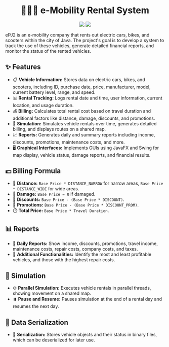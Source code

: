 <!DOCTYPE html>
<html>
<body>
    <h1 align="center">🚗🛵🚴 e-Mobility Rental System</h1>

  <p align="center">
    <img src="https://img.shields.io/badge/Java-Application-red?logo=java&logoColor=white" />
    <img src="https://img.shields.io/badge/Swing-GUI_Framework-blue?logo=awt&logoColor=white" />
  </p>
    <p>
        ePJ2 is an e-mobility company that rents out electric cars, bikes, and scooters within the city of Java. The project's goal is to develop a system to track the use of these vehicles, generate detailed financial reports, and monitor the status of the rented vehicles.
    </p>

  <h2>✨ Features</h2>
    <ul>
        <li>📋 <strong>Vehicle Information:</strong> Stores data on electric cars, bikes, and scooters, including ID, purchase date, price, manufacturer, model, current battery level, range, and speed.</li>
        <li>📊 <strong>Rental Tracking:</strong> Logs rental date and time, user information, current location, and usage duration.</li>
        <li>💰 <strong>Billing:</strong> Calculates total rental cost based on travel duration and additional factors like distance, damage, discounts, and promotions.</li>
        <li>🔄 <strong>Simulation:</strong> Simulates vehicle rentals over time, generates detailed billing, and displays routes on a shared map.</li>
        <li>📈 <strong>Reports:</strong> Generates daily and summary reports including income, discounts, promotions, maintenance costs, and more.</li>
        <li>🖥️ <strong>Graphical Interfaces:</strong> Implements GUIs using JavaFX and Swing for map display, vehicle status, damage reports, and financial results.</li>
    </ul>

   <h2>💵 Billing Formula</h2>
    <ul>
        <li>📏 <strong>Distance:</strong> <code>Base Price * DISTANCE_NARROW</code> for narrow areas, <code>Base Price * DISTANCE_WIDE</code> for wide areas.</li>
        <li>🔧 <strong>Damage:</strong> <code>Base Price = 0</code> if damaged.</li>
        <li>🎁 <strong>Discounts:</strong> <code>Base Price - (Base Price * DISCOUNT)</code>.</li>
        <li>📢 <strong>Promotions:</strong> <code>Base Price - (Base Price * DISCOUNT_PROM)</code>.</li>
        <li>⏱️ <strong>Total Price:</strong> <code>Base Price * Travel Duration</code>.</li>
    </ul>

   <h2>📊 Reports</h2>
    <ul>
        <li>📅 <strong>Daily Reports:</strong> Show income, discounts, promotions, travel income, maintenance costs, repair costs, company costs, and taxes.</li>
        <li>🚩 <strong>Additional Functionalities:</strong> Identify the most and least profitable vehicles, and those with the highest repair costs.</li>
    </ul>

   <h2>🔄 Simulation</h2>
    <ul>
        <li>⚙️ <strong>Parallel Simulation:</strong> Executes vehicle rentals in parallel threads, showing movement on a shared map.</li>
        <li>⏸️ <strong>Pause and Resume:</strong> Pauses simulation at the end of a rental day and resumes the next day.</li>
    </ul>

  <h2>📂 Data Serialization</h2>
    <ul>
        <li>💾 <strong>Serialization:</strong> Stores vehicle objects and their status in binary files, which can be deserialized for later use.</li>
    </ul>
</body>
</html>
